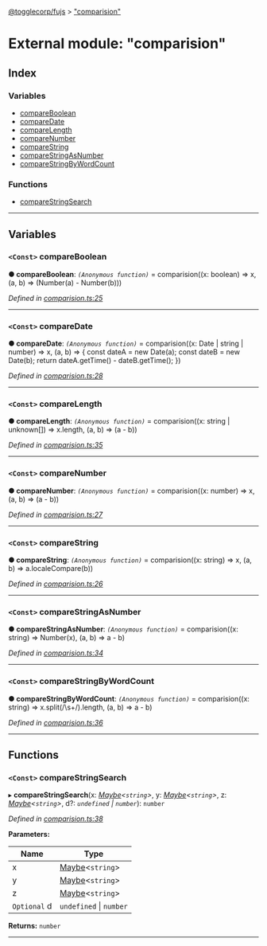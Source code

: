 [@togglecorp/fujs](../README.md) > ["comparision"](../modules/_comparision_.md)

# External module: "comparision"

## Index

### Variables

* [compareBoolean](_comparision_.md#compareboolean)
* [compareDate](_comparision_.md#comparedate)
* [compareLength](_comparision_.md#comparelength)
* [compareNumber](_comparision_.md#comparenumber)
* [compareString](_comparision_.md#comparestring)
* [compareStringAsNumber](_comparision_.md#comparestringasnumber)
* [compareStringByWordCount](_comparision_.md#comparestringbywordcount)

### Functions

* [compareStringSearch](_comparision_.md#comparestringsearch)

---

## Variables

<a id="compareboolean"></a>

### `<Const>` compareBoolean

**● compareBoolean**: *`(Anonymous function)`* =  comparision((x: boolean) => x, (a, b) => (Number(a) - Number(b)))

*Defined in [comparision.ts:25](https://github.com/toggle-corp/fujs/blob/bd560f8/src/comparision.ts#L25)*

___
<a id="comparedate"></a>

### `<Const>` compareDate

**● compareDate**: *`(Anonymous function)`* =  comparision((x: Date | string | number) => x, (a, b) => {
    const dateA = new Date(a);
    const dateB = new Date(b);
    return dateA.getTime() - dateB.getTime();
})

*Defined in [comparision.ts:28](https://github.com/toggle-corp/fujs/blob/bd560f8/src/comparision.ts#L28)*

___
<a id="comparelength"></a>

### `<Const>` compareLength

**● compareLength**: *`(Anonymous function)`* =  comparision((x: string | unknown[]) => x.length, (a, b) => (a - b))

*Defined in [comparision.ts:35](https://github.com/toggle-corp/fujs/blob/bd560f8/src/comparision.ts#L35)*

___
<a id="comparenumber"></a>

### `<Const>` compareNumber

**● compareNumber**: *`(Anonymous function)`* =  comparision((x: number) => x, (a, b) => (a - b))

*Defined in [comparision.ts:27](https://github.com/toggle-corp/fujs/blob/bd560f8/src/comparision.ts#L27)*

___
<a id="comparestring"></a>

### `<Const>` compareString

**● compareString**: *`(Anonymous function)`* =  comparision((x: string) => x, (a, b) => a.localeCompare(b))

*Defined in [comparision.ts:26](https://github.com/toggle-corp/fujs/blob/bd560f8/src/comparision.ts#L26)*

___
<a id="comparestringasnumber"></a>

### `<Const>` compareStringAsNumber

**● compareStringAsNumber**: *`(Anonymous function)`* =  comparision((x: string) => Number(x), (a, b) => a - b)

*Defined in [comparision.ts:34](https://github.com/toggle-corp/fujs/blob/bd560f8/src/comparision.ts#L34)*

___
<a id="comparestringbywordcount"></a>

### `<Const>` compareStringByWordCount

**● compareStringByWordCount**: *`(Anonymous function)`* =  comparision((x: string) => x.split(/\s+/).length, (a, b) => a - b)

*Defined in [comparision.ts:36](https://github.com/toggle-corp/fujs/blob/bd560f8/src/comparision.ts#L36)*

___

## Functions

<a id="comparestringsearch"></a>

### `<Const>` compareStringSearch

▸ **compareStringSearch**(x: *[Maybe](_declarations_.md#maybe)<`string`>*, y: *[Maybe](_declarations_.md#maybe)<`string`>*, z: *[Maybe](_declarations_.md#maybe)<`string`>*, d?: *`undefined` \| `number`*): `number`

*Defined in [comparision.ts:38](https://github.com/toggle-corp/fujs/blob/bd560f8/src/comparision.ts#L38)*

**Parameters:**

| Name | Type |
| ------ | ------ |
| x | [Maybe](_declarations_.md#maybe)<`string`> |
| y | [Maybe](_declarations_.md#maybe)<`string`> |
| z | [Maybe](_declarations_.md#maybe)<`string`> |
| `Optional` d | `undefined` \| `number` |

**Returns:** `number`

___

